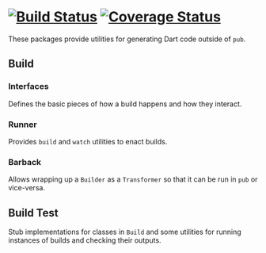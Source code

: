 # [![Build Status](https://travis-ci.org/dart-lang/build.svg?branch=master)](https://travis-ci.org/dart-lang/build) [![Coverage Status](https://coveralls.io/repos/dart-lang/build/badge.svg?branch=master)](https://coveralls.io/r/dart-lang/build)

These packages provide utilities for generating Dart code outside of `pub`.

## Build

### Interfaces

Defines the basic pieces of how a build happens and how they interact.

### Runner

Provides `build` and `watch` utilities to enact builds.

### Barback

Allows wrapping up a `Builder` as a `Transformer` so that it can be run in `pub`
or vice-versa.

## Build Test

Stub implementations for classes in `Build` and some utilities for running
instances of builds and checking their outputs.
